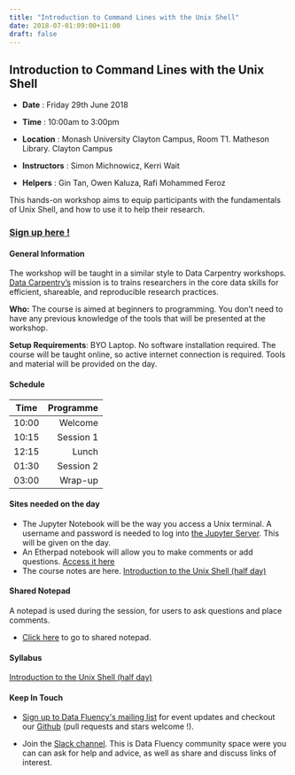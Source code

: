 ```yaml
---
title: "Introduction to Command Lines with the Unix Shell"
date: 2018-07-01:09:00+11:00
draft: false
---
```


## Introduction to  Command Lines with the Unix Shell

- **Date** : Friday 29th June 2018
- **Time** : 10:00am to 3:00pm
- **Location** : Monash University Clayton Campus, 
                 Room T1. Matheson Library. Clayton Campus

- **Instructors** : Simon Michnowicz,  Kerri Wait
- **Helpers** :  Gin Tan, Owen Kaluza, Rafi Mohammed Feroz 


This hands-on workshop aims to equip participants with the fundamentals of Unix Shell, and how to use it to help their research.

### [Sign up here !](https://tinyurl.com/DataFluUnixShell)

#### General Information

The workshop will be taught in a similar style to Data Carpentry workshops. [Data Carpentry’s](http://www.datacarpentry.org/) mission is to trains researchers in the core data skills for efficient, shareable, and reproducible research practices.

**Who:** The course is aimed at beginners to programming. You don’t need to have any previous knowledge of the tools that will be presented at the workshop.

**Setup Requirements**: BYO Laptop. No software installation required. The course will be taught online, so active internet connection is required. Tools and material will be provided on the day.

#### Schedule

Time | Programme
----------- | ------------------:
10:00 | Welcome
10:15 | Session 1
12:15 | Lunch
01:30 | Session 2
03:00 | Wrap-up

#### Sites needed on the day

- The Jupyter Notebook will be the way you access a Unix terminal. A username and password is needed to log into [the Jupyter Server](http://biotraining.erc.monash.edu/jupyter).  This will be given on the day.
- An Etherpad notebook will allow you to make comments or add questions. [Access it here](http://biotraining.erc.monash.edu:9001/p/intro_to_bash_shell__01_07_18)
- The course notes are here.  [Introduction to the Unix Shell (half day)]( https://monashdatafluency.github.io/unixshell/ )




#### Shared Notepad

A notepad is used during the session, for users to ask questions and place comments.
* [Click here](http://biotraining.erc.monash.edu:9001/p/intro_to_bash_shell__01_07_18) to go to shared notepad. 



#### Syllabus

[Introduction to the Unix Shell (half day)]( https://monashdatafluency.github.io/unixshell/ )


#### Keep In Touch

* [Sign up to Data Fluency's mailing list](http://eepurl.com/dmzhGH) for event updates and checkout our [Github](https://github.com/MonashDataFluency) (pull requests and stars welcome !). 

* Join the [Slack channel](https://datafluency.slack.com). This is Data Fluency community space were you can can ask for help and advice, as well as share and discuss links of interest. 
